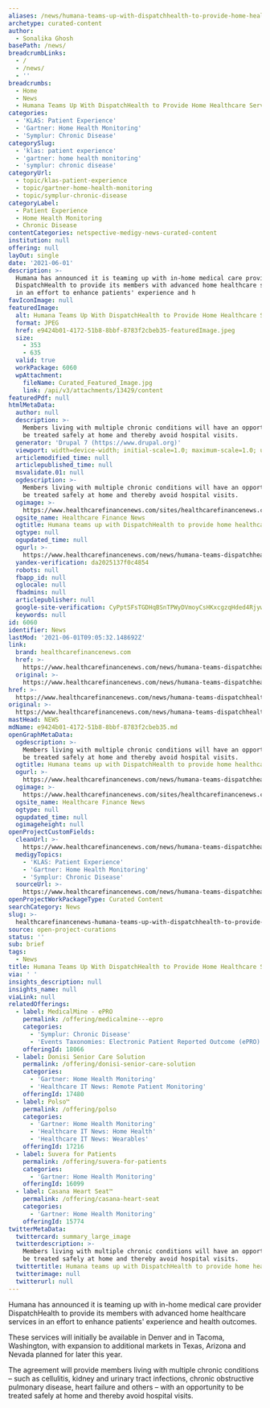 ```yaml
---
aliases: /news/humana-teams-up-with-dispatchhealth-to-provide-home-healthcare-services
archetype: curated-content
author:
  - Sonalika Ghosh
basePath: /news/
breadcrumbLinks:
  - /
  - /news/
  - ''
breadcrumbs:
  - Home
  - News
  - Humana Teams Up With DispatchHealth to Provide Home Healthcare Services
categories:
  - 'KLAS: Patient Experience'
  - 'Gartner: Home Health Monitoring'
  - 'Symplur: Chronic Disease'
categorySlug:
  - 'klas: patient experience'
  - 'gartner: home health monitoring'
  - 'symplur: chronic disease'
categoryUrl:
  - topic/klas-patient-experience
  - topic/gartner-home-health-monitoring
  - topic/symplur-chronic-disease
categoryLabel:
  - Patient Experience
  - Home Health Monitoring
  - Chronic Disease
contentCategories: netspective-medigy-news-curated-content
institution: null
offering: null
layOut: single
date: '2021-06-01'
description: >-
  Humana has announced it is teaming up with in-home medical care provider
  DispatchHealth to provide its members with advanced home healthcare services
  in an effort to enhance patients' experience and h
favIconImage: null
featuredImage:
  alt: Humana Teams Up With DispatchHealth to Provide Home Healthcare Services
  format: JPEG
  href: e9424b01-4172-51b8-8bbf-8783f2cbeb35-featuredImage.jpeg
  size:
    - 353
    - 635
  valid: true
  workPackage: 6060
  wpAttachment:
    fileName: Curated_Featured_Image.jpg
    link: /api/v3/attachments/13429/content
featuredPdf: null
htmlMetaData:
  author: null
  description: >-
    Members living with multiple chronic conditions will have an opportunity to
    be treated safely at home and thereby avoid hospital visits.
  generator: 'Drupal 7 (https://www.drupal.org)'
  viewport: width=device-width; initial-scale=1.0; maximum-scale=1.0; user-scalable=no
  articlemodified_time: null
  articlepublished_time: null
  msvalidate.01: null
  ogdescription: >-
    Members living with multiple chronic conditions will have an opportunity to
    be treated safely at home and thereby avoid hospital visits.
  ogimage: >-
    https://www.healthcarefinancenews.com/sites/healthcarefinancenews.com/files/old_patient2_crop_16.jpg
  ogsite_name: Healthcare Finance News
  ogtitle: Humana teams up with DispatchHealth to provide home healthcare services
  ogtype: null
  ogupdated_time: null
  ogurl: >-
    https://www.healthcarefinancenews.com/news/humana-teams-dispatchhealth-provide-home-healthcare-services
  yandex-verification: da2025137f0c4854
  robots: null
  fbapp_id: null
  oglocale: null
  fbadmins: null
  articlepublisher: null
  google-site-verification: CyPptSFsTGDHqBSnTPWyDVmoyCsHKxcgzqHded4Rjyw
  keywords: null
id: 6060
identifier: News
lastMod: '2021-06-01T09:05:32.148692Z'
link:
  brand: healthcarefinancenews.com
  href: >-
    https://www.healthcarefinancenews.com/news/humana-teams-dispatchhealth-provide-home-healthcare-services
  original: >-
    https://www.healthcarefinancenews.com/news/humana-teams-dispatchhealth-provide-home-healthcare-services
href: >-
  https://www.healthcarefinancenews.com/news/humana-teams-dispatchhealth-provide-home-healthcare-services
original: >-
  https://www.healthcarefinancenews.com/news/humana-teams-dispatchhealth-provide-home-healthcare-services
mastHead: NEWS
mdName: e9424b01-4172-51b8-8bbf-8783f2cbeb35.md
openGraphMetaData:
  ogdescription: >-
    Members living with multiple chronic conditions will have an opportunity to
    be treated safely at home and thereby avoid hospital visits.
  ogtitle: Humana teams up with DispatchHealth to provide home healthcare services
  ogurl: >-
    https://www.healthcarefinancenews.com/news/humana-teams-dispatchhealth-provide-home-healthcare-services
  ogimage: >-
    https://www.healthcarefinancenews.com/sites/healthcarefinancenews.com/files/old_patient2_crop_16.jpg
  ogsite_name: Healthcare Finance News
  ogtype: null
  ogupdated_time: null
  ogimageheight: null
openProjectCustomFields:
  cleanUrl: >-
    https://www.healthcarefinancenews.com/news/humana-teams-dispatchhealth-provide-home-healthcare-services
  medigyTopics:
    - 'KLAS: Patient Experience'
    - 'Gartner: Home Health Monitoring'
    - 'Symplur: Chronic Disease'
  sourceUrl: >-
    https://www.healthcarefinancenews.com/news/humana-teams-dispatchhealth-provide-home-healthcare-services
openProjectWorkPackageType: Curated Content
searchCategory: News
slug: >-
  healthcarefinancenews-humana-teams-up-with-dispatchhealth-to-provide-home-healthcare-services
source: open-project-curations
status: ''
sub: brief
tags:
  - News
title: Humana Teams Up With DispatchHealth to Provide Home Healthcare Services
via: ' '
insights_description: null
insights_name: null
viaLink: null
relatedOfferings:
  - label: MedicalMine - ePRO
    permalink: /offering/medicalmine---epro
    categories:
      - 'Symplur: Chronic Disease'
      - 'Events Taxonomies: Electronic Patient Reported Outcome (ePRO)'
    offeringId: 18066
  - label: Donisi Senior Care Solution
    permalink: /offering/donisi-senior-care-solution
    categories:
      - 'Gartner: Home Health Monitoring'
      - 'Healthcare IT News: Remote Patient Monitoring'
    offeringId: 17480
  - label: Polso™
    permalink: /offering/polso
    categories:
      - 'Gartner: Home Health Monitoring'
      - 'Healthcare IT News: Home Health'
      - 'Healthcare IT News: Wearables'
    offeringId: 17216
  - label: Suvera for Patients
    permalink: /offering/suvera-for-patients
    categories:
      - 'Gartner: Home Health Monitoring'
    offeringId: 16099
  - label: Casana Heart Seat™
    permalink: /offering/casana-heart-seat
    categories:
      - 'Gartner: Home Health Monitoring'
    offeringId: 15774
twitterMetaData:
  twittercard: summary_large_image
  twitterdescription: >-
    Members living with multiple chronic conditions will have an opportunity to
    be treated safely at home and thereby avoid hospital visits.
  twittertitle: Humana teams up with DispatchHealth to provide home healthcare services
  twitterimage: null
  twitterurl: null
---
```

<p>Humana has announced it is teaming up with in-home medical care provider DispatchHealth to provide its members with advanced home healthcare services in an effort to enhance patients' experience and health outcomes.</p><p>These services will initially be available in Denver&nbsp;and in Tacoma, Washington, with expansion to additional markets in Texas, Arizona and Nevada planned for later this year.</p><p>The agreement will provide members living with multiple chronic conditions –&nbsp;such as cellulitis, kidney and urinary tract infections, chronic obstructive pulmonary disease, heart failure and others –&nbsp;with an opportunity to be treated safely at home and thereby avoid hospital visits.</p>